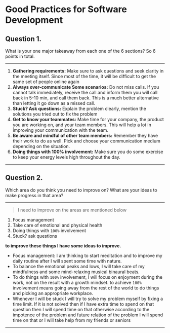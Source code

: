 # Good Practices for Software Development

## Question 1.
What is your one major takeaway from each one of the 6 sections? So 6 points in total.
___
1. **Gathering requirements:** Make sure to ask questions and seek clarity in the meeting itself. Since most of the time, it will be difficult to get the same set of people online again
2. **Always over-communicate Some scenarios:** Do not miss calls. If you cannot talk immediately, receive the call and inform them you will call back in 5-10 min, and call them back. This is a much better alternative than letting it go down as a missed call.
3. **Stuck? Ask questions:** Explain the problem clearly, mention the solutions you tried out to fix the problem
4. **Get to know your teammates:** Make time for your company, the product you are working on, and your team members. This will help a lot in improving your communication with the team.
5. **Be aware and mindful of other team members:** Remember they have their work to do as well. Pick and choose your communication medium depending on the situation.
6. **Doing things with 100% involvement:** Make sure you do some exercise to keep your energy levels high throughout the day.
***

## Question 2.
Which area do you think you need to improve on? What are your ideas to make progress in that area?
___
> I need to improve on the areas are mentioned below
1. Focus management
2. Take care of emotional and physical health
3. Doing things with `100%` involvement
4. Stuck? ask questions

**to improve these things I have some ideas to improve.**
* Focus management: I am thinking to start meditation and to improve my daily routine after I will spent some time with nature.
* To balance the emotional peaks and lows, I will take care of my mindfulness and some mind-relaxing musical binaural beats.
* To do things with `100%` involvement, I will focus on enjoyment during the work, not on the result with a growth mindset. to achieve `100%` involvement means going away from the rest of the world to do things and picking an appropriate workplace.
* Whenever I will be stuck I will try to solve my problem myself by fixing a time limit. If it is not solved then if I have extra time to spend on that question then I will spend time on that otherwise according to the impotence of the problem and future relation of the problem I will spend time on that or I will take help from my friends or seniors
***
